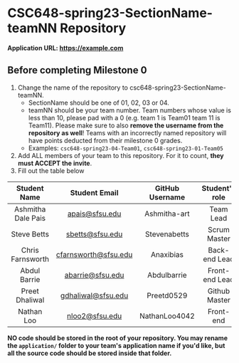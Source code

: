 # CSC648-spring23-SectionName-teamNN Repository

**Application URL: <https://example.com>**

## Before completing Milestone 0

1. Change the name of the repository to csc648-spring23-SectionName-teamNN.
   - SectionName should be one of 01, 02, 03 or 04.
   - teamNN should be your team number. Team numbers whose value is less than
     10, please pad with a 0 (e.g. team 1 is Team01 team 11 is Team11). Please
     make sure to also **remove the username from the repository as well**!
     Teams with an incorrectly named repository will have points deducted from
     their milestone 0 grades.
   - Examples: `csc648-spring23-04-Team01`, `csc648-spring23-01-Team05`
2. Add ALL members of your team to this repository. For it to count, **they must
   ACCEPT the invite**.
3. Fill out the table below

| Student Name         | Student Email         | GitHub Username | Student's role |
| :------------------: | :------------------:  | :-------------: | :------------: |
| Ashmitha Dale Pais   | apais@sfsu.edu        |   Ashmitha-art  |  Team Lead     |
| Steve Betts          | sbetts@sfsu.edu       |   Stevenabetts  | Scrum Master   |
| Chris Farnsworth     | cfarnsworth@sfsu.edu  |   Anaxibias     | Back-end Lead  |
| Abdul Barrie         | abarrie@sfsu.edu      |   Abdulbarrie   | Front-end Lead |
| Preet Dhaliwal       | gdhaliwal@sfsu.edu    |   Preetd0529    | Github Master  |
| Nathan Loo           | nloo2@sfsu.edu        |   NathanLoo4042 | Front-end      |

**NO code should be stored in the root of your repository. You may rename the
`application/` folder to your team's application name if you'd like, but all the
source code should be stored inside that folder.**
